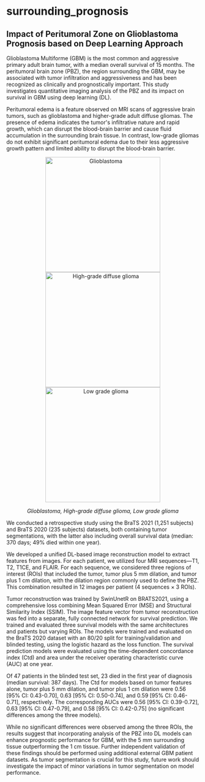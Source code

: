 # surrounding_prognosis
## Impact of Peritumoral Zone on Glioblastoma Prognosis based on Deep Learning Approach 

Glioblastoma Multiforme (GBM) is the most common and aggressive primary adult brain tumor, with a median overall survival of 15 months. The peritumoral brain zone (PBZ), the region surrounding the GBM, may be associated with tumor infiltration and aggressiveness and has been recognized as clinically and prognostically important. This study investigates quantitative imaging analysis of the PBZ and its impact on survival in GBM using deep learning (DL).

Peritumoral edema is a feature observed on MRI scans of aggressive brain tumors, such as glioblastoma and higher-grade adult diffuse gliomas. The presence of edema indicates the tumor's infiltrative nature and rapid growth, which can disrupt the blood-brain barrier and cause fluid accumulation in the surrounding brain tissue. In contrast, low-grade gliomas do not exhibit significant peritumoral edema due to their less aggressive growth pattern and limited ability to disrupt the blood-brain barrier. 

<p align="center">
  <img src="https://github.com/user-attachments/assets/64893dd2-0a17-4a3d-aa29-0559e6806ab8" alt="Glioblastoma" width="300" height="300">
  <img src="https://github.com/user-attachments/assets/1254b16d-50ab-4e23-a7c7-77060df83db3" alt="High-grade diffuse glioma" width="300" height="300">
  <img src="https://github.com/user-attachments/assets/88c2a23e-38a5-46de-bdae-9414fc74aab2" alt="Low grade glioma" width="300" height="300">
</p>

<p align="center">
  <em>Glioblastoma, High-grade diffuse glioma, Low grade glioma</em>
</p>


We conducted a retrospective study using the BraTS 2021 (1,251 subjects) and BraTS 2020 (235 subjects) datasets, both containing tumor segmentations, with the latter also including overall survival data (median: 370 days; 49% died within one year).

We developed a unified DL-based image reconstruction model to extract features from images. For each patient, we utilized four MRI sequences—T1, T2, T1CE, and FLAIR. For each sequence, we considered three regions of interest (ROIs) that included the tumor, tumor plus 5 mm dilation, and tumor plus 1 cm dilation, with the dilation region commonly used to define the PBZ. This combination resulted in 12 images per patient (4 sequences × 3 ROIs).

Tumor reconstruction was trained by SwinUnetR on BRATS2021, using a comprehensive loss combining Mean Squared Error (MSE) and Structural Similarity Index (SSIM). The image feature vector from tumor reconstruction was fed into a separate, fully connected network for survival prediction. We trained and evaluated three survival models with the same architectures and patients but varying ROIs. The models were trained and evaluated on the BraTS 2020 dataset with an 80/20 split for training/validation and blinded testing, using the logistic hazard as the loss function. The survival prediction models were evaluated using the time-dependent concordance index (Ctd) and area under the receiver operating characteristic curve (AUC) at one year.

Of 47 patients in the blinded test set, 23 died in the first year of diagnosis (median survival: 387 days). The Ctd for models based on tumor features alone, tumor plus 5 mm dilation, and tumor plus 1 cm dilation were 0.56 [95% CI: 0.43-0.70], 0.63 [95% CI: 0.50-0.74], and 0.59 [95% CI: 0.46-0.71], respectively. The corresponding AUCs were 0.56 [95% CI: 0.39-0.72], 0.63 [95% CI: 0.47-0.79], and 0.58 [95% CI: 0.42-0.75] (no significant differences among the three models).

While no significant differences were observed among the three ROIs, the results suggest that incorporating analysis of the PBZ into DL models can enhance prognostic performance for GBM, with the 5 mm surrounding tissue outperforming the 1 cm tissue. Further independent validation of these findings should be performed using additional external GBM patient datasets. As tumor segmentation is crucial for this study, future work should investigate the impact of minor variations in tumor segmentation on model performance.
